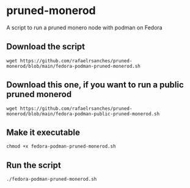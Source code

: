 # pruned-monerod
A script to run a pruned monero node with podman on Fedora

## Download the script
```
wget https://github.com/rafaelrsanches/pruned-monerod/blob/main/fedora-podman-pruned-monerod.sh
```

## Download this one, if you want to run a public pruned monerod
```
wget https://github.com/rafaelrsanches/pruned-monerod/blob/main/fedora-podman-public-pruned-monerod.sh
```

## Make it executable
```
chmod +x fedora-podman-pruned-monerod.sh
```

## Run the script
```
./fedora-podman-pruned-monerod.sh
```
